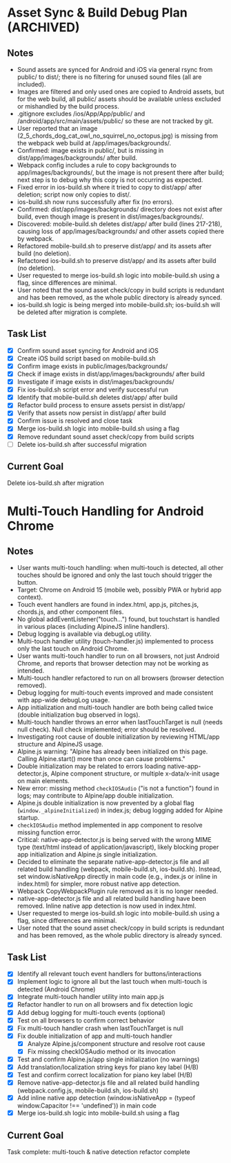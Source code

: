 # Asset Sync & Build Debug Plan (ARCHIVED)

## Notes
- Sound assets are synced for Android and iOS via general rsync from public/ to dist/; there is no filtering for unused sound files (all are included).
- Images are filtered and only used ones are copied to Android assets, but for the web build, all public/ assets should be available unless excluded or mishandled by the build process.
- .gitignore excludes /ios/App/App/public/ and /android/app/src/main/assets/public/ so these are not tracked by git.
- User reported that an image (2_5_chords_dog_cat_owl_no_squirrel_no_octopus.jpg) is missing from the webpack web build at /app/images/backgrounds/.
- Confirmed: image exists in public/, but is missing in dist/app/images/backgrounds/ after build.
- Webpack config includes a rule to copy backgrounds to app/images/backgrounds/, but the image is not present there after build; next step is to debug why this copy is not occurring as expected.
- Fixed error in ios-build.sh where it tried to copy to dist/app/ after deletion; script now only copies to dist/.
- ios-build.sh now runs successfully after fix (no errors).
- Confirmed: dist/app/images/backgrounds/ directory does not exist after build, even though image is present in dist/images/backgrounds/.
- Discovered: mobile-build.sh deletes dist/app/ after build (lines 217-218), causing loss of app/images/backgrounds/ and other assets copied there by webpack.
- Refactored mobile-build.sh to preserve dist/app/ and its assets after build (no deletion).
- Refactored ios-build.sh to preserve dist/app/ and its assets after build (no deletion).
- User requested to merge ios-build.sh logic into mobile-build.sh using a flag, since differences are minimal.
- User noted that the sound asset check/copy in build scripts is redundant and has been removed, as the whole public directory is already synced.
- ios-build.sh logic is being merged into mobile-build.sh; ios-build.sh will be deleted after migration is complete.

## Task List
- [x] Confirm sound asset syncing for Android and iOS
- [x] Create iOS build script based on mobile-build.sh
- [x] Confirm image exists in public/images/backgrounds/
- [x] Check if image exists in dist/app/images/backgrounds/ after build
- [x] Investigate if image exists in dist/images/backgrounds/
- [x] Fix ios-build.sh script error and verify successful run
- [x] Identify that mobile-build.sh deletes dist/app/ after build
- [x] Refactor build process to ensure assets persist in dist/app/
- [x] Verify that assets now persist in dist/app/ after build
- [x] Confirm issue is resolved and close task
- [x] Merge ios-build.sh logic into mobile-build.sh using a flag
- [x] Remove redundant sound asset check/copy from build scripts
- [ ] Delete ios-build.sh after successful migration

## Current Goal
Delete ios-build.sh after migration

# Multi-Touch Handling for Android Chrome

## Notes
- User wants multi-touch handling: when multi-touch is detected, all other touches should be ignored and only the last touch should trigger the button.
- Target: Chrome on Android 15 (mobile web, possibly PWA or hybrid app context).
- Touch event handlers are found in index.html, app.js, pitches.js, chords.js, and other component files.
- No global addEventListener("touch...") found, but touchstart is handled in various places (including AlpineJS inline handlers).
- Debug logging is available via debugLog utility.
- Multi-touch handler utility (touch-handler.js) implemented to process only the last touch on Android Chrome.
- User wants multi-touch handler to run on all browsers, not just Android Chrome, and reports that browser detection may not be working as intended.
- Multi-touch handler refactored to run on all browsers (browser detection removed).
- Debug logging for multi-touch events improved and made consistent with app-wide debugLog usage.
- App initialization and multi-touch handler are both being called twice (double initialization bug observed in logs).
- Multi-touch handler throws an error when lastTouchTarget is null (needs null check). Null check implemented; error should be resolved.
- Investigating root cause of double initialization by reviewing HTML/app structure and AlpineJS usage.
- Alpine.js warning: "Alpine has already been initialized on this page. Calling Alpine.start() more than once can cause problems."
- Double initialization may be related to errors loading native-app-detector.js, Alpine component structure, or multiple x-data/x-init usage on main elements.
- New error: missing method `checkIOSAudio` ("is not a function") found in logs; may contribute to Alpine/app double initialization.
- Alpine.js double initialization is now prevented by a global flag (`window._alpineInitialized`) in index.js; debug logging added for Alpine startup.
- `checkIOSAudio` method implemented in app component to resolve missing function error.
- Critical: native-app-detector.js is being served with the wrong MIME type (text/html instead of application/javascript), likely blocking proper app initialization and Alpine.js single initialization.
- Decided to eliminate the separate native-app-detector.js file and all related build handling (webpack, mobile-build.sh, ios-build.sh). Instead, set window.isNativeApp directly in main code (e.g., index.js or inline in index.html) for simpler, more robust native app detection.
- Webpack CopyWebpackPlugin rule removed as it is no longer needed.
- native-app-detector.js file and all related build handling have been removed. Inline native app detection is now used in index.html.
- User requested to merge ios-build.sh logic into mobile-build.sh using a flag, since differences are minimal.
- User noted that the sound asset check/copy in build scripts is redundant and has been removed, as the whole public directory is already synced.

## Task List
- [x] Identify all relevant touch event handlers for buttons/interactions
- [x] Implement logic to ignore all but the last touch when multi-touch is detected (Android Chrome)
- [x] Integrate multi-touch handler utility into main app.js
- [x] Refactor handler to run on all browsers and fix detection logic
- [x] Add debug logging for multi-touch events (optional)
- [x] Test on all browsers to confirm correct behavior
- [x] Fix multi-touch handler crash when lastTouchTarget is null
- [x] Fix double initialization of app and multi-touch handler
  - [x] Analyze Alpine.js/component structure and resolve root cause
  - [x] Fix missing checkIOSAudio method or its invocation
- [x] Test and confirm Alpine.js/app single initialization (no warnings)
- [x] Add translation/localization string keys for piano key label (H/B)
- [x] Test and confirm correct localization for piano key label (H/B)
- [x] Remove native-app-detector.js file and all related build handling (webpack.config.js, mobile-build.sh, ios-build.sh)
- [x] Add inline native app detection (window.isNativeApp = (typeof window.Capacitor !== 'undefined')) in main code
- [x] Merge ios-build.sh logic into mobile-build.sh using a flag

## Current Goal
Task complete: multi-touch & native detection refactor complete